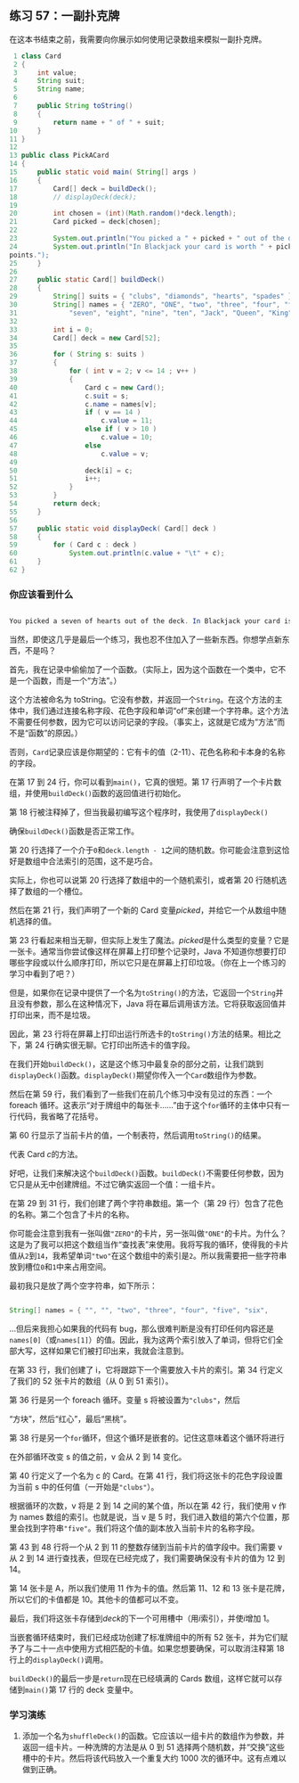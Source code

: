 ## 练习 57：一副扑克牌

在这本书结束之前，我需要向你展示如何使用记录数组来模拟一副扑克牌。

```java
 1 class Card
 2 {
 3     int value;
 4     String suit;
 5     String name;
 6 
 7     public String toString()
 8     {
 9         return name + " of " + suit;
10     }
11 }
12 
13 public class PickACard
14 {
15     public static void main( String[] args )
16     {
17         Card[] deck = buildDeck();
18         // displayDeck(deck);
19 
20         int chosen = (int)(Math.random()*deck.length);
21         Card picked = deck[chosen];
22 
23         System.out.println("You picked a " + picked + " out of the deck.");
24         System.out.println("In Blackjack your card is worth " + picked.value + " 
points.");
25     }
26 
27     public static Card[] buildDeck()
28     {
29         String[] suits = { "clubs", "diamonds", "hearts", "spades" };
30         String[] names = { "ZERO", "ONE", "two", "three", "four", "five", "six",
31             "seven", "eight", "nine", "ten", "Jack", "Queen", "King", "Ace" };
32 
33         int i = 0;
34         Card[] deck = new Card[52];
35 
36         for ( String s: suits )
37         {
38             for ( int v = 2; v <= 14 ; v++ )
39             {
40                 Card c = new Card();
41                 c.suit = s;
42                 c.name = names[v];
43                 if ( v == 14 )
44                     c.value = 11;
45                 else if ( v > 10 )
46                     c.value = 10;
47                 else
48                     c.value = v;
49 
50                 deck[i] = c;
51                 i++;
52             }
53         }
54         return deck;
55     }
56 
57     public static void displayDeck( Card[] deck )
58     {
59         for ( Card c : deck )
60             System.out.println(c.value + "\t" + c);
61     }
62 }
```

### 你应该看到什么

```java

You picked a seven of hearts out of the deck. In Blackjack your card is worth 7 points.
```

当然，即使这几乎是最后一个练习，我也忍不住加入了一些新东西。你想学点新东西，不是吗？

首先，我在记录中偷偷加了一个函数。（实际上，因为这个函数在一个类中，它不是一个函数，而是一个“方法”。）

这个方法被命名为 toString。它没有参数，并返回一个`String`。在这个方法的主体中，我们通过连接名称字段、花色字段和单词“of”来创建一个字符串。这个方法不需要任何参数，因为它可以访问记录的字段。（事实上，这就是它成为“方法”而不是“函数”的原因。）

否则，`Card`记录应该是你期望的：它有卡的值（2-11）、花色名称和卡本身的名称的字段。

在第 17 到 24 行，你可以看到`main()`，它真的很短。第 17 行声明了一个卡片数组，并使用`buildDeck()`函数的返回值进行初始化。

第 18 行被注释掉了，但当我最初编写这个程序时，我使用了`displayDeck()`

确保`buildDeck()`函数是否正常工作。

第 20 行选择了一个介于`0`和`deck.length - 1`之间的随机数。你可能会注意到这恰好是数组中合法索引的范围，这不是巧合。

实际上，你也可以说第 20 行选择了数组中的一个随机索引，或者第 20 行随机选择了数组的一个槽位。

然后在第 21 行，我们声明了一个新的 Card 变量*picked*，并给它一个从数组中随机选择的值。

第 23 行看起来相当无聊，但实际上发生了魔法。*picked*是什么类型的变量？它是一张卡。通常当你尝试像这样在屏幕上打印整个记录时，Java 不知道你想要打印哪些字段或以什么顺序打印，所以它只是在屏幕上打印垃圾。（你在上一个练习的学习中看到了吧？）

但是，如果你在记录中提供了一个名为`toString()`的方法，它返回一个`String`并且没有参数，那么在这种情况下，Java 将在幕后调用该方法。它将获取返回值并打印出来，而不是垃圾。

因此，第 23 行将在屏幕上打印出运行所选卡的`toString()`方法的结果。相比之下，第 24 行确实很无聊。它打印出所选卡的值字段。

在我们开始`buildDeck()`，这是这个练习中最复杂的部分之前，让我们跳到`displayDeck()`函数。`displayDeck()`期望你传入一个`Card`数组作为参数。

然后在第 59 行，我们看到了一些我们在前几个练习中没有见过的东西：一个 foreach 循环。这表示“对于牌组中的每张卡……”由于这个`for`循环的主体中只有一行代码，我省略了花括号。

第 60 行显示了当前卡片的值，一个制表符，然后调用`toString()`的结果。

代表 Card *c*的方法。

好吧，让我们来解决这个`buildDeck()`函数。`buildDeck()`不需要任何参数，因为它只是从无中创建牌组。不过它确实返回一个值：一组卡片。

在第 29 到 31 行，我们创建了两个字符串数组。第一个（第 29 行）包含了花色的名称。第二个包含了卡片的名称。

你可能会注意到我有一张叫做`"ZERO"`的卡片，另一张叫做`"ONE"`的卡片。为什么？这是为了我可以把这个数组当作“查找表”来使用。我将写我的循环，使得我的卡片值从`2`到`14`，我希望单词`"two"`在这个数组中的索引是`2`。所以我需要把一些字符串放到槽位`0`和`1`中来占用空间。

最初我只是放了两个空字符串，如下所示：

```java

String[] names = { "", "", "two", "three", "four", "five", "six",
```

...但后来我担心如果我的代码有 bug，那么很难判断是没有打印任何内容还是`names[0]`（或`names[1]`）的值。因此，我为这两个索引放入了单词，但将它们全部大写，这样如果它们被打印出来，我就会注意到。

在第 33 行，我们创建了 i，它将跟踪下一个需要放入卡片的索引。第 34 行定义了我们的 52 张卡片的数组（从 0 到 51 索引）。

第 36 行是另一个 foreach 循环。变量 s 将被设置为`"clubs"`，然后

“方块”，然后“红心”，最后“黑桃”。

第 38 行是另一个`for`循环，但这个循环是嵌套的。记住这意味着这个循环将进行

在外部循环改变 s 的值之前，v 会从 2 到 14 变化。

第 40 行定义了一个名为 c 的 Card。在第 41 行，我们将这张卡的花色字段设置为当前 s 中的任何值（一开始是`"clubs"`）。

根据循环的次数，v 将是 2 到 14 之间的某个值，所以在第 42 行，我们使用 v 作为 names 数组的索引。也就是说，当 v 是 5 时，我们进入数组的第六个位置，那里会找到字符串`"five"`。我们将这个值的副本放入当前卡片的名称字段。

第 43 到 48 行将一个从 2 到 11 的整数存储到当前卡片的值字段中。我们需要 v 从 2 到 14 进行查找表，但现在已经完成了，我们需要确保没有卡片的值为 12 到 14。

第 14 张卡是 A，所以我们使用 11 作为卡的值。然后第 11、12 和 13 张卡是花牌，所以它们的卡值都是 10。其他卡的值都可以不变。

最后，我们将这张卡存储到*deck*的下一个可用槽中（用*i*索引），并使*i*增加 1。

当嵌套循环结束时，我们已经成功创建了标准牌组中的所有 52 张卡，并为它们赋予了与二十一点中使用方式相匹配的卡值。如果您想要确保，可以取消注释第 18 行上的`displayDeck()`调用。

`buildDeck()`的最后一步是`return`现在已经填满的 Cards 数组，这样它就可以存储到`main()`第 17 行的 deck 变量中。

### 学习演练

1.  添加一个名为`shuffleDeck()`的函数。它应该以一组卡片的数组作为参数，并返回一组卡片。一种洗牌的方法是从 0 到 51 选择两个随机数，并“交换”这些槽中的卡片。然后将该代码放入一个重复大约 1000 次的循环中。这有点难以做到正确。

